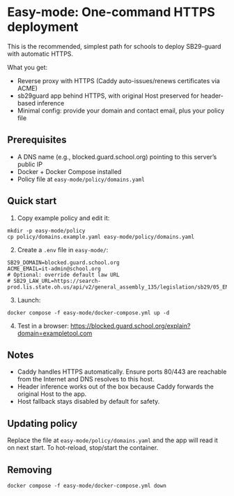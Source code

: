 # Easy-mode: One-command HTTPS deployment

This is the recommended, simplest path for schools to deploy SB29-guard with automatic HTTPS.

What you get:
- Reverse proxy with HTTPS (Caddy auto-issues/renews certificates via ACME)
- sb29guard app behind HTTPS, with original Host preserved for header-based inference
- Minimal config: provide your domain and contact email, plus your policy file

## Prerequisites
- A DNS name (e.g., blocked.guard.school.org) pointing to this server’s public IP
- Docker + Docker Compose installed
- Policy file at `easy-mode/policy/domains.yaml`

## Quick start
1) Copy example policy and edit it:
```
mkdir -p easy-mode/policy
cp policy/domains.example.yaml easy-mode/policy/domains.yaml
```
2) Create a `.env` file in `easy-mode/`:
```
SB29_DOMAIN=blocked.guard.school.org
ACME_EMAIL=it-admin@school.org
# Optional: override default law URL
# SB29_LAW_URL=https://search-prod.lis.state.oh.us/api/v2/general_assembly_135/legislation/sb29/05_EN/pdf/
```
3) Launch:
```
docker compose -f easy-mode/docker-compose.yml up -d
```
4) Test in a browser: https://blocked.guard.school.org/explain?domain=exampletool.com

## Notes
- Caddy handles HTTPS automatically. Ensure ports 80/443 are reachable from the Internet and DNS resolves to this host.
- Header inference works out of the box because Caddy forwards the original Host to the app.
- Host fallback stays disabled by default for safety.

## Updating policy
Replace the file at `easy-mode/policy/domains.yaml` and the app will read it on next start. To hot-reload, stop/start the container.

## Removing
```
docker compose -f easy-mode/docker-compose.yml down
```
